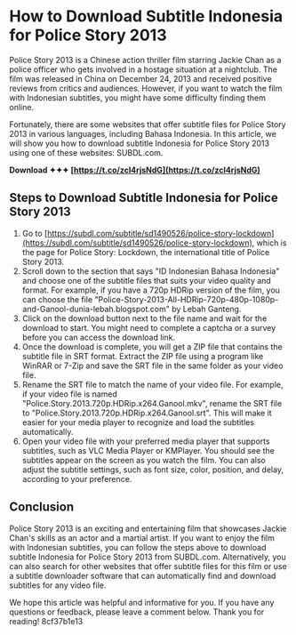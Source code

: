 # How to Download Subtitle Indonesia for Police Story 2013
 
Police Story 2013 is a Chinese action thriller film starring Jackie Chan as a police officer who gets involved in a hostage situation at a nightclub. The film was released in China on December 24, 2013 and received positive reviews from critics and audiences. However, if you want to watch the film with Indonesian subtitles, you might have some difficulty finding them online.
 
Fortunately, there are some websites that offer subtitle files for Police Story 2013 in various languages, including Bahasa Indonesia. In this article, we will show you how to download subtitle Indonesia for Police Story 2013 using one of these websites: SUBDL.com.
 
**Download ✦✦✦ [https://t.co/zcl4rjsNdG](https://t.co/zcl4rjsNdG)**


 
## Steps to Download Subtitle Indonesia for Police Story 2013
 
1. Go to [https://subdl.com/subtitle/sd1490526/police-story-lockdown](https://subdl.com/subtitle/sd1490526/police-story-lockdown), which is the page for Police Story: Lockdown, the international title of Police Story 2013.
2. Scroll down to the section that says "ID Indonesian Bahasa Indonesia" and choose one of the subtitle files that suits your video quality and format. For example, if you have a 720p HDRip version of the film, you can choose the file "Police-Story-2013-All-HDRip-720p-480p-1080p-and-Ganool-dunia-lebah.blogspot.com" by Lebah Ganteng.
3. Click on the download button next to the file name and wait for the download to start. You might need to complete a captcha or a survey before you can access the download link.
4. Once the download is complete, you will get a ZIP file that contains the subtitle file in SRT format. Extract the ZIP file using a program like WinRAR or 7-Zip and save the SRT file in the same folder as your video file.
5. Rename the SRT file to match the name of your video file. For example, if your video file is named "Police.Story.2013.720p.HDRip.x264.Ganool.mkv", rename the SRT file to "Police.Story.2013.720p.HDRip.x264.Ganool.srt". This will make it easier for your media player to recognize and load the subtitles automatically.
6. Open your video file with your preferred media player that supports subtitles, such as VLC Media Player or KMPlayer. You should see the subtitles appear on the screen as you watch the film. You can also adjust the subtitle settings, such as font size, color, position, and delay, according to your preference.

## Conclusion
 
Police Story 2013 is an exciting and entertaining film that showcases Jackie Chan's skills as an actor and a martial artist. If you want to enjoy the film with Indonesian subtitles, you can follow the steps above to download subtitle Indonesia for Police Story 2013 from SUBDL.com. Alternatively, you can also search for other websites that offer subtitle files for this film or use a subtitle downloader software that can automatically find and download subtitles for any video file.
 
We hope this article was helpful and informative for you. If you have any questions or feedback, please leave a comment below. Thank you for reading!
 8cf37b1e13
 
